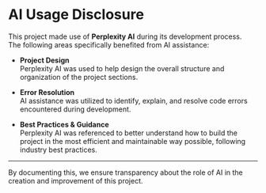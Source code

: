 # AI Usage Disclosure

This project made use of **Perplexity AI** during its development process.  
The following areas specifically benefited from AI assistance:

- **Project Design**  
  Perplexity AI was used to help design the overall structure and organization of the project sections.

- **Error Resolution**  
  AI assistance was utilized to identify, explain, and resolve code errors encountered during development.

- **Best Practices & Guidance**  
  Perplexity AI was referenced to better understand how to build the project in the most efficient and maintainable way possible, following industry best practices.

---

By documenting this, we ensure transparency about the role of AI in the creation and improvement of this project.
